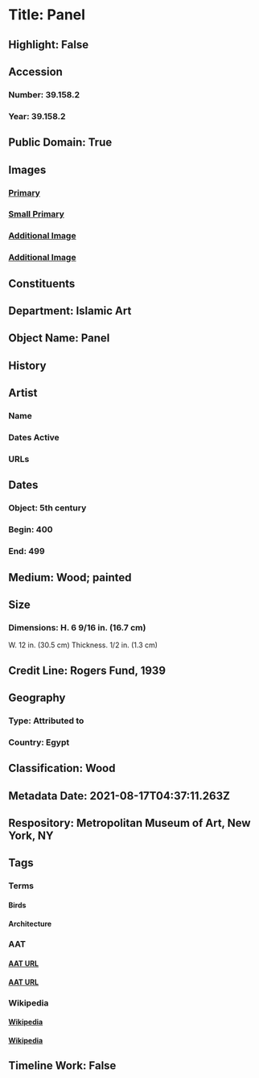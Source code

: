 # Title: Panel
## Highlight: False
## Accession
### Number: 39.158.2
### Year: 39.158.2
## Public Domain: True
## Images
### [Primary](https://images.metmuseum.org/CRDImages/is/original/sf39-158-2s1.jpg)
### [Small Primary](https://images.metmuseum.org/CRDImages/is/web-large/sf39-158-2s1.jpg)
### [Additional Image](https://images.metmuseum.org/CRDImages/is/original/sf39-158-2s2.jpg)
### [Additional Image](https://images.metmuseum.org/CRDImages/is/original/120000.jpg)
## Constituents
## Department: Islamic Art
## Object Name: Panel
## History
## Artist
### Name
### Dates Active
### URLs
## Dates
### Object: 5th century
### Begin: 400
### End: 499
## Medium: Wood; painted
## Size
### Dimensions: H. 6 9/16 in. (16.7 cm)
W. 12 in. (30.5 cm)
Thickness. 1/2 in. (1.3 cm)
## Credit Line: Rogers Fund, 1939
## Geography
### Type: Attributed to
### Country: Egypt
## Classification: Wood
## Metadata Date: 2021-08-17T04:37:11.263Z
## Respository: Metropolitan Museum of Art, New York, NY
## Tags
### Terms
#### Birds
#### Architecture
### AAT
#### [AAT URL](http://vocab.getty.edu/page/aat/300266506)
#### [AAT URL](http://vocab.getty.edu/page/aat/300263552)
### Wikipedia
#### [Wikipedia]()
#### [Wikipedia]()
## Timeline Work: False